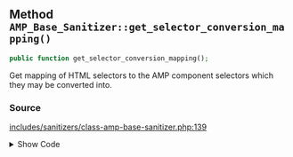 ## Method `AMP_Base_Sanitizer::get_selector_conversion_mapping()`

```php
public function get_selector_conversion_mapping();
```

Get mapping of HTML selectors to the AMP component selectors which they may be converted into.

### Source

[includes/sanitizers/class-amp-base-sanitizer.php:139](https://github.com/ampproject/amp-wp/blob/develop/includes/sanitizers/class-amp-base-sanitizer.php#L139-L141)

<details>
<summary>Show Code</summary>
```php
public function get_selector_conversion_mapping() {
	return [];
}
```
</details>
